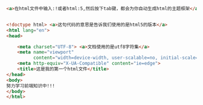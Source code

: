 
<BlogInfo id="130" title="1.html的基本结构" author="白日梦想猿" pv=0 read_times=0 pre_cost_time="0分22秒" category="html5学习" tag_list="['html5学习']" create_time="2020.07.14 13:56:52" update_time="2020.07.14 14:07:15" />

```html
<a>在html文件中输入:!或者html:5,然后按下tab键，都会为你自动生成html的主题框架</a>


<!doctype html> <a>这句代码的意思是告诉我们使用的是html5的版本</a>
<html lang="en">
<head>

    <meta charset="UTF-8"> <a>文档使用的是utf8字符集</a>
    <meta name="viewport"
          content="width=device-width, user-scalable=no, initial-scale=1.0, maximum-scale=1.0, minimum-scale=1.0">
    <meta http-equiv="X-UA-Compatible" content="ie=edge">
    <title>这是我的第一个html文件</title>
</head>
<body>
努力学习前端知识中!!!
</body>
</html>
```
